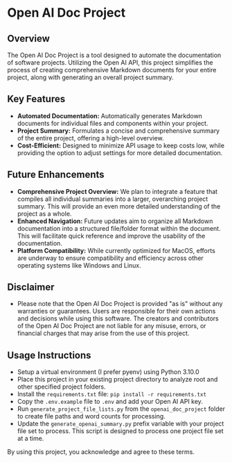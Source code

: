 # Open AI Doc Project

## Overview

The Open AI Doc Project is a tool designed to automate the documentation of software projects. Utilizing the Open AI API, this project simplifies the process of creating comprehensive Markdown documents for your entire project, along with generating an overall project summary.

## Key Features

- **Automated Documentation:** Automatically generates Markdown documents for individual files and components within your project.
- **Project Summary:** Formulates a concise and comprehensive summary of the entire project, offering a high-level overview.
- **Cost-Efficient:** Designed to minimize API usage to keep costs low, while providing the option to adjust settings for more detailed documentation.

## Future Enhancements

- **Comprehensive Project Overview:** We plan to integrate a feature that compiles all individual summaries into a larger, overarching project summary. This will provide an even more detailed understanding of the project as a whole.
- **Enhanced Navigation:** Future updates aim to organize all Markdown documentation into a structured file/folder format within the document. This will facilitate quick reference and improve the usability of the documentation.
- **Platform Compatibility:** While currently optimized for MacOS, efforts are underway to ensure compatibility and efficiency across other operating systems like Windows and Linux.

## Disclaimer

- Please note that the Open AI Doc Project is provided "as is" without any warranties or guarantees. Users are responsible for their own actions and decisions while using this software. The creators and contributors of the Open AI Doc Project are not liable for any misuse, errors, or financial charges that may arise from the use of this project.

## Usage Instructions

- Setup a virtual environment (I prefer pyenv) using Python 3.10.0
- Place this project in your existing project directory to analyze root and other specified project folders.
- Install the `requirements.txt` file: `pip install -r requirements.txt`
- Copy the `.env.example` file to `.env` and add your Open AI API key.
- Run `generate_project_file_lists.py` from the `openai_doc_project` folder to create file paths and word counts for processing.
- Update the `generate_openai_summary.py` prefix variable with your project file set to process. This script is designed to process one project file set at a time.

By using this project, you acknowledge and agree to these terms.
